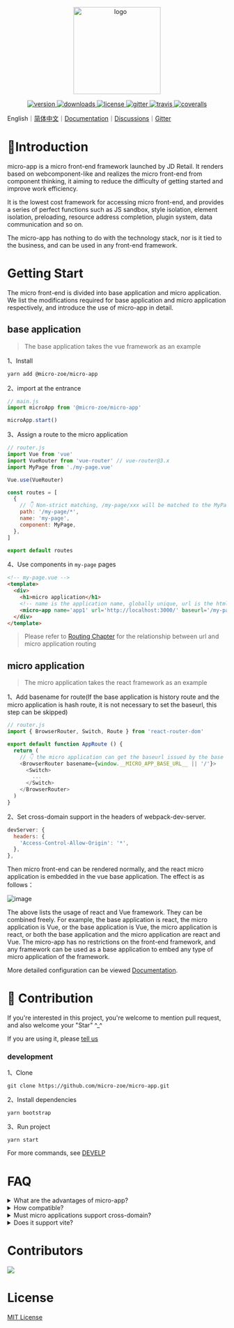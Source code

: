 <p align="center">
  <a href="https://zeroing.jd.com/micro-app/">
    <img src="https://cangdu.org/micro-app/_media/logo.png" alt="logo" width="200"/>
  </a>
</p>

<p align="center">
  <a href="https://www.npmjs.com/package/@micro-zoe/micro-app">
    <img src="https://img.shields.io/npm/v/@micro-zoe/micro-app.svg" alt="version"/>
  </a>
  <a href="https://www.npmjs.com/package/@micro-zoe/micro-app">
    <img src="https://img.shields.io/npm/dt/@micro-zoe/micro-app.svg" alt="downloads"/>
  </a>
  <a href="https://github.com/micro-zoe/micro-app/blob/master/LICENSE">
    <img src="https://img.shields.io/npm/l/@micro-zoe/micro-app.svg" alt="license"/>
  </a>
  <a href="https://gitter.im/microzoe/micro-app">
    <img src="https://badges.gitter.im/microzoe/micro-app.svg" alt="gitter">
  </a>
  <a href="https://travis-ci.com/github/micro-zoe/micro-app">
    <img src="https://api.travis-ci.com/micro-zoe/micro-app.svg?branch=master" alt="travis"/>
  </a>
  <a href="https://coveralls.io/github/micro-zoe/micro-app?branch=master">
    <img src="https://coveralls.io/repos/github/micro-zoe/micro-app/badge.svg?branch=master" alt="coveralls"/>
  </a>
</p>

English｜[简体中文](https://github.com/micro-zoe/micro-app/blob/master/README.zh-cn.md)｜[Documentation](https://zeroing.jd.com/micro-app/)｜[Discussions](https://github.com/micro-zoe/micro-app/discussions)｜[Gitter](https://gitter.im/microzoe/micro-app)

# 📖Introduction
micro-app is a micro front-end framework launched by JD Retail. It renders based on webcomponent-like and realizes the micro front-end from component thinking, it aiming to reduce the difficulty of getting started and improve work efficiency. 

It is the lowest cost framework for accessing micro front-end, and provides a series of perfect functions such as JS sandbox, style isolation, element isolation, preloading, resource address completion, plugin system, data communication and so on.

The micro-app has nothing to do with the technology stack, nor is it tied to the business, and can be used in any front-end framework.

# Getting Start
The micro front-end is divided into base application and micro application. We list the modifications required for base application and micro application respectively, and introduce the use of micro-app in detail.

## base application
> The base application takes the vue framework as an example

1、Install
```bash
yarn add @micro-zoe/micro-app
```

2、import at the entrance
```js
// main.js
import microApp from '@micro-zoe/micro-app'

microApp.start()
```

3、Assign a route to the micro application
```js
// router.js
import Vue from 'vue'
import VueRouter from 'vue-router' // vue-router@3.x
import MyPage from './my-page.vue'

Vue.use(VueRouter)

const routes = [
  {
    // 👇 Non-strict matching, /my-page/xxx will be matched to the MyPage component
    path: '/my-page/*', 
    name: 'my-page',
    component: MyPage,
  },
]

export default routes
```

4、Use components in `my-page` pages
```html
<!-- my-page.vue -->
<template>
  <div>
    <h1>micro application</h1>
    <!-- name is the application name, globally unique, url is the html address -->
    <micro-app name='app1' url='http://localhost:3000/' baseurl='/my-page'></micro-app>
  </div>
</template>
```

> Please refer to [Routing Chapter](https://zeroing.jd.com/micro-app/docs.html#/zh-cn/route) for the relationship between url and micro application routing

## micro application
> The micro application takes the react framework as an example

1、Add basename for route(If the base application is history route and the micro application is hash route, it is not necessary to set the baseurl, this step can be skipped)

```js
// router.js
import { BrowserRouter, Switch, Route } from 'react-router-dom'

export default function AppRoute () {
  return (
    // 👇 the micro application can get the baseurl issued by the base application through window.__MICRO_APP_BASE_URL__
    <BrowserRouter basename={window.__MICRO_APP_BASE_URL__ || '/'}>
      <Switch>
        ...
      </Switch>
    </BrowserRouter>
  )
}
```

2、Set cross-domain support in the headers of webpack-dev-server.
```js
devServer: {
  headers: {
    'Access-Control-Allow-Origin': '*',
  },
},
```

Then micro front-end can be rendered normally, and the react micro application is embedded in the vue base application. The effect is as follows：

![image](https://img10.360buyimg.com/imagetools/jfs/t1/188373/14/17696/41854/6111f4a0E532736ba/4b86f4f8e2044519.png)

The above lists the usage of react and Vue framework. They can be combined freely. For example, the base application is react, the micro application is Vue, or the base application is Vue, the micro application is react, or both the base application and the micro application are react and Vue. The micro-app has no restrictions on the front-end framework, and any framework can be used as a base application to embed any type of micro application of the framework.

More detailed configuration can be viewed [Documentation](https://zeroing.jd.com/micro-app/docs.html#/zh-cn/start).

# 🤝 Contribution
If you're interested in this project, you're welcome to mention pull request, and also welcome your "Star" ^_^

If you are using it, please [tell us](https://github.com/micro-zoe/micro-app/issues/35)

### development
1、Clone
```
git clone https://github.com/micro-zoe/micro-app.git
```

2、Install dependencies
```
yarn bootstrap
```

3、Run project
```
yarn start
```

For more commands, see [DEVELP](https://github.com/micro-zoe/micro-app/blob/master/DEVELOP.md)

# FAQ
<details>

  <summary>What are the advantages of micro-app?</summary>
  It is easy to use and low invasive. It only needs to change a small amount of code to access the micro front-end, and provides rich functions at the same time.

</details>
<details>
  <summary>How compatible?</summary>
  The micro-app relies on two newer APIs, CustomElements and Proxy.

  For browsers that do not support CustomElements, they can be compatible by introducing polyfills. For details, please refer to: [webcomponents/polyfills](https://github.com/webcomponents/polyfills/tree/master/packages/custom-elements)。

  However, Proxy is not compatible for the time being, so the micro-app cannot be run on browsers that do not support Proxy.

  Browser compatibility can be viewed: [Can I Use](https://caniuse.com/?search=Proxy)

  The general is as follows:
  - desktop: Except IE browser, other browsers are basically compatible.
  - mobile: ios10+、android5+
</details>

<details>
  <summary>Must micro applications support cross-domain?</summary>
  yes!

  If it is a development environment, you can set headers in webpack-dev-server to support cross-domain.

  ```js
  devServer: {
    headers: {
      'Access-Control-Allow-Origin': '*',
    },
  }
  ```

  If it is a production environment, you can support cross-domain through [Configuration nginx](https://segmentfault.com/a/1190000012550346).

</details>

<details>
  <summary>Does it support vite?</summary>
  
  Yes, please see [adapt vite](https://zeroing.jd.com/micro-app/docs.html#/zh-cn/advanced?id=_2%e3%80%81%e9%80%82%e9%85%8dvite) for details.
</details>

# Contributors
<!-- opencollective is inaccurate  -->
<a href="https://github.com/micro-zoe/micro-app/graphs/contributors"><img src="https://opencollective.com/micro-app/contributors.svg?width=890&button=false" /></a>

# License
[MIT License](https://github.com/micro-zoe/micro-app/blob/master/LICENSE)
